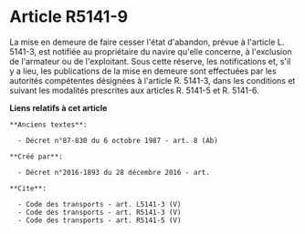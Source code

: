 # Article R5141-9

La mise en demeure de faire cesser l'état d'abandon, prévue à l'article L. 5141-3, est notifiée au propriétaire du navire
qu'elle concerne, à l'exclusion de l'armateur ou de l'exploitant. Sous cette réserve, les notifications et, s'il y a lieu,
les publications de la mise en demeure sont effectuées par les autorités compétentes désignées à l'article R. 5141-3, dans
les conditions et suivant les modalités prescrites aux articles R. 5141-5 et R. 5141-6.

**Liens relatifs à cet article**

	**Anciens textes**:

	  - Décret n°87-830 du 6 octobre 1987 - art. 8 (Ab)

	**Créé par**:

	  - Décret n°2016-1893 du 28 décembre 2016 - art.

	**Cite**:

	  - Code des transports - art. L5141-3 (V)
	  - Code des transports - art. R5141-3 (V)
	  - Code des transports - art. R5141-5 (V)
